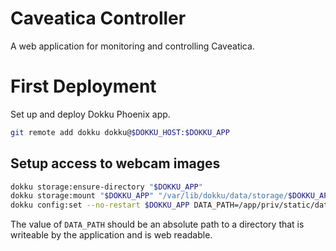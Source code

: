 # Caveatica Controller

A web application for monitoring and controlling Caveatica.

# First Deployment

Set up and deploy Dokku Phoenix app.

```sh
git remote add dokku dokku@$DOKKU_HOST:$DOKKU_APP
```

## Setup access to webcam images

```sh
dokku storage:ensure-directory "$DOKKU_APP"
dokku storage:mount "$DOKKU_APP" "/var/lib/dokku/data/storage/$DOKKU_APP:/app/priv/static/data"
dokku config:set --no-restart $DOKKU_APP DATA_PATH=/app/priv/static/data
```

The value of `DATA_PATH` should be an absolute path to a directory that
is writeable by the application and is web readable.
